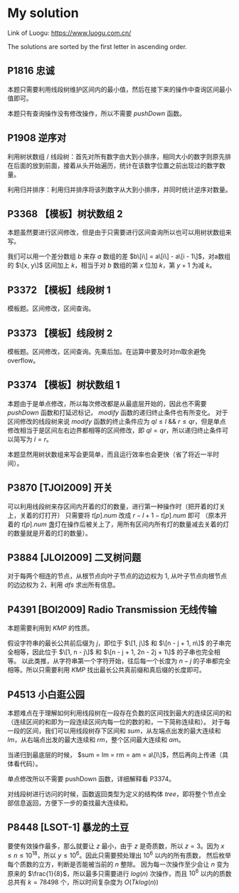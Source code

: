 # My solution

Link of Luogu: https://www.luogu.com.cn/

The solutions are sorted by the first letter in ascending order.

## P1816 忠诚
本题只需要利用线段树维护区间内的最小值，然后在接下来的操作中查询区间最小值即可。

本题只有查询操作没有修改操作，所以不需要 $pushDown$ 函数。

## P1908 逆序对
利用树状数组 / 线段树：首先对所有数字由大到小排序，相同大小的数字则原先排在后面的放到前面，接着从头开始遍历，统计在该数字位置之前出现过的数字数量。

利用归并排序：利用归并排序将该列数字从大到小排序，并同时统计逆序对数量。

## P3368 【模板】树状数组 2
本题虽然要进行区间修改，但是由于只需要进行区间查询所以也可以用树状数组来写。

我们可以用一个差分数组 $b$ 来存 $a$ 数组的差 $b\[i\] = a\[i\] - a\[i - 1\]$，对a数组的 $\[x, y\]$ 区间加上 $k$，相当于对 $b$ 数组的第 $x$ 位加 $k$，第 $y + 1$ 为减 $k$。

## P3372 【模板】线段树 1
模板题。区间修改，区间查询。

## P3373 【模板】线段树 2
模板题。区间修改，区间查询。先乘后加。在运算中要及时对m取余避免overflow。

## P3374 【模板】树状数组 1
本题由于是单点修改，所以每次修改都是从最底层开始的，因此也不需要 $pushDown$ 函数和打延迟标记， $modify$ 函数的递归终止条件也有所变化。
对于区间修改的线段树来说 $modify$ 函数的终止条件应为 $ql \le l$ && $r \le qr$，但是单点修改相当于是区间左右边界都相等的区间修改，即 $ql = qr$，所以递归终止条件可以简写为 $l = r$。

本题显然用树状数组来写会更简单，而且运行效率也会更快（省了将近一半时间）。

## P3870 [TJOI2009] 开关
可以利用线段树来存区间内开着的灯的数量，进行第一种操作时（把开着的灯关上，关着的灯打开）
只需要将 $t[p].num$ 改成 $r - l + 1 - t[p].num$ 即可
（原本开着的 $t[p].num$ 盏灯在操作后被关上了，用所有区间内所有灯的数量减去关着的灯的数量就是开着的灯的数量）。

## P3884 [JLOI2009] 二叉树问题
对于每两个相连的节点，从根节点向叶子节点的边边权为 $1$, 从叶子节点向根节点的边边权为 $2$，利用 $dfs$ 求出所有信息。

## P4391 [BOI2009] Radio Transmission 无线传输
本题需要利用到 $KMP$ 的性质。

假设字符串的最长公共前后缀为 $j$，即位于 $\[1, j\]$ 和 $\[n - j + 1, n\]$ 的子串完全相等，因此位于 $\[1, n - j\]$ 和 $\[n - j + 1, 2n - 2j + 1\]$ 的子串也完全相等。
以此类推，从字符串第一个字符开始，往后每一个长度为 $n - j$ 的子串都完全相等。所以只需要利用 $KMP$ 找出最长公共真前缀和真后缀的长度即可。

## P4513 小白逛公园
本题难点在于理解如何利用线段树在一段存在负数的区间找到最大的连续区间的和（连续区间的和即为一段连续区间内每一位的数的和，一下简称连续和）。
对于每一段的区间，我们可以用线段树存下区间和 $sum$，从左端点出发的最大连续和 $lm$，从右端点出发的最大连续和 $rm$，整个区间最大连续和 $am$。

当递归到最底层的时候， $sum = lm = rm = am = a\[l\]$，然后再向上传递（具体看代码）。

单点修改所以不需要 pushDown 函数，详细解释看 P3374。

对线段树进行访问的时候，函数返回类型为定义的结构体 $tree$，即将整个节点全部信息返回，方便下一步的查找最大连续和。

## P8448 [LSOT-1] 暴龙的土豆
要使有效操作最多，那么就要让 $z$ 最小，由于 $z$ 是奇质数，所以 $z = 3$。因为 $x \le n \le 10^{18}$，所以 $y \le 10^6$。因此只需要预处理出 $10^6$ 以内的所有质数，
然后枚举每个质数的立方，判断是否能被当前的 $n$ 整除。
因为每一次操作至少会让 $n$ 变为原来的 $\frac{1}{8}$，所以最多只需要进行 $log(n)$ 次操作，而且 $10^6$ 以内的质数总共有 $k = 78498$ 个，所以时间复杂度为 $O(Tklog(n))$

